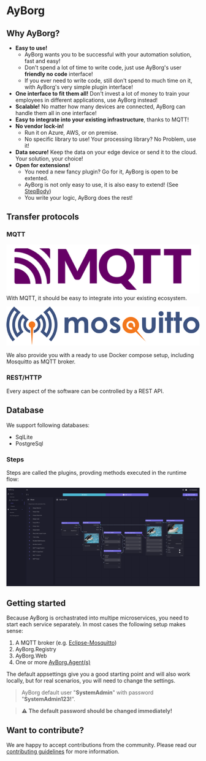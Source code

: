 # AyBorg

## Why AyBorg?

- **Easy to use!**
  - AyBorg wants you to be successful with your automation solution, fast and easy!
  - Don't spend a lot of time to write code, just use AyBorg's user **friendly no code** interface!
  - If you ever need to write code, still don't spend to much time on it, with AyBorg's very simple plugin interface!
- **One interface to fit them all!** Don't invest a lot of money to train your employees in different applications, use AyBorg instead!
- **Scalable!** No matter how many devices are connected, AyBorg can handle them all in one interface!
- **Easy to integrate into your existing infrastructure**, thanks to MQTT!
- **No vendor lock-in!**
  - Run it on Azure, AWS, or on premise.
  - No specific library to use! Your processing library? No Problem, use it!
- **Data secure!** Keep the data on your edge device or send it to the cloud. Your solution, your choice!
- **Open for extensions!**
  - You need a new fancy plugin? Go for it, AyBorg is open to be extented.
  - AyBorg is not only easy to use, it is also easy to extend! (See [StepBody](doc/agent/plugins/custom-plugins.md#stepBody))
  - You write your logic, AyBorg does the rest!

## Transfer protocols

### MQTT

![MqttLogo](doc/img/mqtt-logo.png)
With MQTT, it should be easy to integrate into your existing ecosystem.

![MosquittoLogo](doc/img/mosquitto-text-side.svg)

We also provide you with a ready to use Docker compose setup, including Mosquitto as MQTT broker.

### REST/HTTP

Every aspect of the software can be controlled by a REST API.

## Database

We support following databases:

- SqlLite
- PostgreSql

### Steps

Steps are called the plugins, provding methods executed in the runtime flow:

![FlowScreenshot01](doc/img/FlowScreenshot01.png)

## Getting started

Because AyBorg is orchastrated into multipe microservices, you need to start each service separately.
In most cases the following setup makes sense:

1. A MQTT broker (e.g. [Eclipse-Mosquitto](https://mosquitto.org))
2. AyBorg.Registry
3. AyBorg.Web
4. One or more [AyBorg.Agent(s)](doc/agent/agent.md)

The default appsettings give you a good starting point and will also work locally, but for real scenarios, you will need to change the settings.

> AyBorg default user "**SystemAdmin**" with password "**SystemAdmin123!**".

> :warning: **The default password should be changed immediately!**

## Want to contribute?

We are happy to accept contributions from the community. Please read our [contributing guidelines](CONTRIBUTING.md) for more information.
